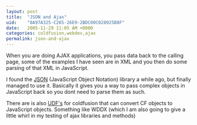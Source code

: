```yaml
---
layout: post
title:  "JSON and Ajax"
uid:	"8A97A325-C265-26E9-2BDC00C028925B8F"
date:   2005-11-29 11:05 AM +0000
categories: coldfusion,webdev,ajax
permalink: json-and-ajax
---
```

When you are doing AJAX applications, you pass data back to the calling page, some of the examples I have seen are in XML and you then do some parsing of that XML in JavaScript.

I found the <a href="http://www.crockford.com/JSON/index.html">JSON</a> (JavaScript Object Notation) library a while ago, but finally managed to use it. Basically it gives you a way to pass complex objects in JavaScript back so you dont need to parse them as such.

There are is also <a href="http://jehiah.com/projects/cfjson/">UDF's</a> for coldfusion that can convert CF objects to JavaScript objects. Something like WDDX  (which I am also going to give a little whirl in my testing of ajax libraries and methods)